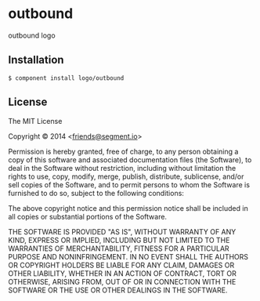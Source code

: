 
# outbound

  outbound logo

## Installation

    $ component install logo/outbound

## License

  The MIT License

  Copyright &copy; 2014 \<friends@segment.io\>

  Permission is hereby granted, free of charge, to any person obtaining a copy of this software and associated documentation files (the Software), to deal in the Software without restriction, including without limitation the rights to use, copy, modify, merge, publish, distribute, sublicense, and/or sell copies of the Software, and to permit persons to whom the Software is furnished to do so, subject to the following conditions:

  The above copyright notice and this permission notice shall be included in all copies or substantial portions of the Software.

  THE SOFTWARE IS PROVIDED "AS IS", WITHOUT WARRANTY OF ANY KIND, EXPRESS OR IMPLIED, INCLUDING BUT NOT LIMITED TO THE WARRANTIES OF MERCHANTABILITY, FITNESS FOR A PARTICULAR PURPOSE AND NONINFRINGEMENT. IN NO EVENT SHALL THE AUTHORS OR COPYRIGHT HOLDERS BE LIABLE FOR ANY CLAIM, DAMAGES OR OTHER LIABILITY, WHETHER IN AN ACTION OF CONTRACT, TORT OR OTHERWISE, ARISING FROM, OUT OF OR IN CONNECTION WITH THE SOFTWARE OR THE USE OR OTHER DEALINGS IN THE SOFTWARE.

